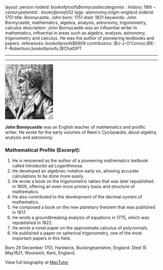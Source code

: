 layout: person
nodeid: bookofproofs$Bonnycastle
categories: history,18th-century
parentid: bookofproofs$52
tags: astronomy,origin-england
orderid: 1751
title: Bonnycastle, John
born: 1751
died: 1821
keywords: John Bonnycastle, mathematics, algebra, analysis, astronomy, trigonometry, calculus
description: John Bonnycastle was an influential writer in mathematics, influential in areas such as algebra, analysis, astronomy, trigonometry and calculus. He was the author of pioneering textbooks and papers.
references: bookofproofs$6909
contributors: @J-J-O'Connor,@E-F-Robertson,bookofproofs,@ChatGPT

---



---

![Bonnycastle.jpg](https://github.com/bookofproofs/bookofproofs.github.io/blob/main/_sources/_assets/images/portraits/Bonnycastle.jpg?raw=true)

**John Bonnycastle** was an English teacher of mathematics and prolific writer. He wrote for the early volumes of Rees's _Cyclopædia_, about algebra, analysis and astronomy.

### Mathematical Profile (Excerpt):
1. He is renowned as the author of a pioneering mathematics textbook called Introductio ad Logarithmosa.
2. He developed an algebraic notation early on, allowing accurate calculations to be done more easily.
3. He wrote a book on the trigonometric tables that was later republished in 1809, offering an even more primary basis and structure of mathematics.
4. He also contributed to the development of the decimal system of mathematics.
5. He composed a book on the new planetary theorem that was published in 1817.
6. He wrote a groundbreaking analysis of equations in 1775, which was republished in 1822.
7. He wrote a novel paper on the approximate calculus of polynomials.
8. He published a paper on spherical trigonometry, one of the most important papers in this field.

Born 29 December 1751, Hardwick, Buckinghamshire, England. Died 15 May1821, Woolwich, Kent, England.

View full biography at [MacTutor](https://mathshistory.st-andrews.ac.uk/Biographies/Bonnycastle/)
